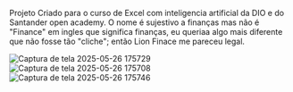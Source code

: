 
Projeto Criado para o curso de Excel com inteligencia artificial da DIO e do Santander open academy.
O nome é sujestivo a finanças mas não é "Finance" em ingles que significa finanças, eu queriaa algo mais diferente que não fosse tão "cliche"; então Lion Finace me pareceu legal.



![Captura de tela 2025-05-26 175729](https://github.com/user-attachments/assets/12358064-2143-4bd3-aabc-412818f95cd6)
![Captura de tela 2025-05-26 175708](https://github.com/user-attachments/assets/312f8003-1aba-46bd-a955-08f1b74e063a)
![Captura de tela 2025-05-26 175746](https://github.com/user-attachments/assets/a9d12f37-c53d-4c81-a1ee-5a2e5affd0bd)
